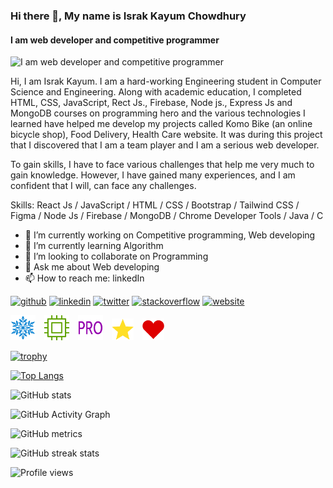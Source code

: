 ### Hi there 👋, My name is Israk Kayum Chowdhury
#### I am web developer and competitive programmer
![I am web developer and competitive programmer](https://israk-portfolio.netlify.app/images/arts/intro-section-illustration.png)

Hi, I am Israk Kayum. I am a hard-working Engineering student in Computer Science and Engineering. Along with academic education, I completed HTML, CSS, JavaScript, Rect Js., Firebase, Node js., Express Js and MongoDB courses on programming hero and the various technologies I learned have helped me develop my projects called Komo Bike (an online bicycle shop), Food Delivery, Health Care website. It was during this project that I discovered that I am a team player and I am a serious web developer.

To gain skills, I have to face various challenges that help me very much to gain knowledge. However, I have gained many experiences, and I am confident that I will, can face any challenges.

Skills: React Js / JavaScript / HTML / CSS / Bootstrap / Tailwind CSS / Figma / Node Js / Firebase / MongoDB / Chrome Developer Tools / Java / C

- 🔭 I’m currently working on Competitive programming, Web developing 
- 🌱 I’m currently learning Algorithm 
- 👯 I’m looking to collaborate on Programming 
- 💬 Ask me about Web developing 
- 📫 How to reach me: linkedIn 


[<img src='https://cdn.jsdelivr.net/npm/simple-icons@3.0.1/icons/github.svg' alt='github' height='40'>](https://github.com/israkkayum)  [<img src='https://cdn.jsdelivr.net/npm/simple-icons@3.0.1/icons/linkedin.svg' alt='linkedin' height='40'>](https://www.linkedin.com/in/https://www.linkedin.com/in/israkkayum//)  [<img src='https://cdn.jsdelivr.net/npm/simple-icons@3.0.1/icons/twitter.svg' alt='twitter' height='40'>](https://twitter.com/https://twitter.com/israkkayum)  [<img src='https://cdn.jsdelivr.net/npm/simple-icons@3.0.1/icons/stackoverflow.svg' alt='stackoverflow' height='40'>](https://stackoverflow.com/users/https://stackoverflow.com/users/16814388/israk-kayum)  [<img src='https://cdn.jsdelivr.net/npm/simple-icons@3.0.1/icons/icloud.svg' alt='website' height='40'>](https://israk-portfolio.netlify.app/)  

<a href='https://archiveprogram.github.com/'><img src='https://raw.githubusercontent.com/acervenky/animated-github-badges/master/assets/acbadge.gif' width='40' height='40'></a> <a href='https://docs.github.com/en/developers'><img src='https://raw.githubusercontent.com/acervenky/animated-github-badges/master/assets/devbadge.gif' width='40' height='40'></a> <a href='https://github.com/pricing'><img src='https://raw.githubusercontent.com/acervenky/animated-github-badges/master/assets/pro.gif' width='40' height='40'></a> <a href='https://stars.github.com/'><img src='https://raw.githubusercontent.com/acervenky/animated-github-badges/master/assets/starbadge.gif' width='35' height='35'></a> <a href='https://docs.github.com/en/github/supporting-the-open-source-community-with-github-sponsors'><img src='https://raw.githubusercontent.com/acervenky/animated-github-badges/master/assets/sponsorbadge.gif' width='35' height='35'></a> 

[![trophy](https://github-profile-trophy.vercel.app/?username=israkkayum)](https://github.com/ryo-ma/github-profile-trophy)

[![Top Langs](https://github-readme-stats.vercel.app/api/top-langs/?username=israkkayum)](https://github.com/anuraghazra/github-readme-stats)

![GitHub stats](https://github-readme-stats.vercel.app/api?username=israkkayum&show_icons=true&count_private=true)  

![GitHub Activity Graph](https://activity-graph.herokuapp.com/graph?username=israkkayum)  

![GitHub metrics](https://metrics.lecoq.io/israkkayum)  

![GitHub streak stats](https://github-readme-streak-stats.herokuapp.com/?user=israkkayum)  

![Profile views](https://gpvc.arturio.dev/israkkayum)  
